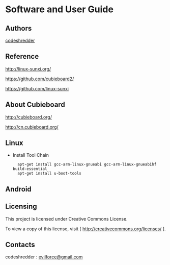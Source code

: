 Software and User Guide
==========================================================


Authors
----------

[codeshredder](https://github.com/codeshredder)


Reference
----------


http://linux-sunxi.org/

https://github.com/cubieboard2/

https://github.com/linux-sunxi


About Cubieboard
----------


http://cubieboard.org/

http://cn.cubieboard.org/



Linux
----------


* Install Tool Chain

        apt-get install gcc-arm-linux-gnueabi gcc-arm-linux-gnueabihf build-essential
        apt-get install u-boot-tools


Android
----------





Licensing
----------

This project is licensed under Creative Commons License.

To view a copy of this license, visit [ http://creativecommons.org/licenses/ ].


Contacts
----------

codeshredder  : evilforce@gmail.com
